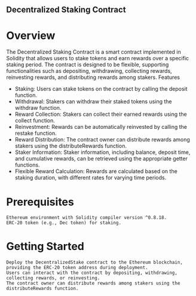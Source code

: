 ## Decentralized Staking Contract
# Overview

The Decentralized Staking Contract is a smart contract implemented in Solidity that allows users to stake tokens and earn rewards over a specific staking period. The contract is designed to be flexible, supporting functionalities such as depositing, withdrawing, collecting rewards, reinvesting rewards, and distributing rewards among stakers.
Features

   - Staking: Users can stake tokens on the contract by calling the deposit function.
   - Withdrawal: Stakers can withdraw their staked tokens using the withdraw function.
   - Reward Collection: Stakers can collect their earned rewards using the collect function.
   - Reinvestment: Rewards can be automatically reinvested by calling the restake function.
   - Reward Distribution: The contract owner can distribute rewards among stakers using the distributeRewards function.
   - Staker Information: Staker information, including balance, deposit time, and cumulative rewards, can be retrieved using the appropriate getter functions.
   - Flexible Reward Calculation: Rewards are calculated based on the staking duration, with different rates for varying time periods.

# Prerequisites

    Ethereum environment with Solidity compiler version ^0.8.18.
    ERC-20 token (e.g., Dec token) for staking.

# Getting Started

    Deploy the DecentralizedStake contract to the Ethereum blockchain, providing the ERC-20 token address during deployment.
    Users can interact with the contract by depositing, withdrawing, collecting rewards, or reinvesting.
    The contract owner can distribute rewards among stakers using the distributeRewards function.


